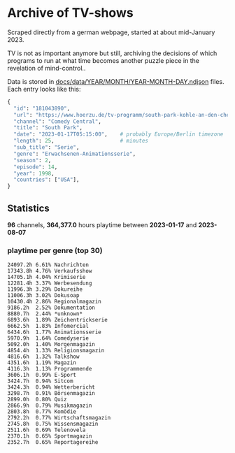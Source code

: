 # Archive of TV-shows

Scraped directly from a german webpage, started at about mid-January 2023.

TV is not as important anymore but still, archiving the decisions of which programs to run at what time
becomes another puzzle piece in the revelation of mind-control.. 

Data is stored in [docs/data/YEAR/MONTH/YEAR-MONTH-DAY.ndjson](docs/data/) files. 
Each entry looks like this:

```python
{
  "id": "181043890", 
  "url": "https://www.hoerzu.de/tv-programm/south-park-kohle-an-den-chefkoch/bid_181043890/", 
  "channel": "Comedy Central", 
  "title": "South Park", 
  "date": "2023-01-17T05:15:00",    # probably Europe/Berlin timezone 
  "length": 25,                     # minutes 
  "sub_title": "Serie", 
  "genre": "Erwachsenen-Animationsserie", 
  "season": 2, 
  "episode": 14, 
  "year": 1998, 
  "countries": ["USA"],
}
```

## Statistics

**96** channels, **364,377.0** hours playtime between **2023-01-17** and **2023-08-07**


### playtime per genre (top 30)

    24097.2h 6.61% Nachrichten
    17343.8h 4.76% Verkaufsshow
    14705.1h 4.04% Krimiserie
    12281.4h 3.37% Werbesendung
    11996.3h 3.29% Dokureihe
    11006.3h 3.02% Dokusoap
    10430.4h 2.86% Regionalmagazin
    9186.2h  2.52% Dokumentation
    8880.7h  2.44% *unknown*
    6893.6h  1.89% Zeichentrickserie
    6662.5h  1.83% Infomercial
    6434.6h  1.77% Animationsserie
    5970.9h  1.64% Comedyserie
    5092.0h  1.40% Morgenmagazin
    4854.4h  1.33% Religionsmagazin
    4816.6h  1.32% Talkshow
    4351.6h  1.19% Magazin
    4116.3h  1.13% Programmende
    3606.1h  0.99% E-Sport
    3424.7h  0.94% Sitcom
    3424.3h  0.94% Wetterbericht
    3298.7h  0.91% Börsenmagazin
    2899.0h  0.80% Quiz
    2866.9h  0.79% Musikmagazin
    2803.8h  0.77% Komödie
    2792.2h  0.77% Wirtschaftsmagazin
    2745.8h  0.75% Wissensmagazin
    2511.6h  0.69% Telenovela
    2370.1h  0.65% Sportmagazin
    2352.7h  0.65% Reportagereihe

